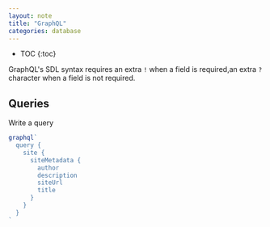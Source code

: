 ```yaml
---
layout: note
title: "GraphQL"
categories: database
---
```


- TOC
{:toc}

GraphQL's SDL syntax requires an extra `!` when a field is required,an extra `?` character when a field is not required.

## Queries

Write a query

```ts
graphql`
  query {
    site {
      siteMetadata {
        author
        description
        siteUrl
        title
      }
    }
  }
`
```
